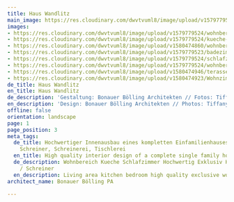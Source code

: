 ```yaml
---
title: Haus Wandlitz
main_image: https://res.cloudinary.com/dwvtvuml8/image/upload/v1579779524/wohnbereich-kaminzimmer-Einbauschrank_eitk6y.jpg
images:
- https://res.cloudinary.com/dwvtvuml8/image/upload/v1579779524/wohnbereich-kaminzimmer-Einbauschrank_eitk6y.jpg
- https://res.cloudinary.com/dwvtvuml8/image/upload/v1579779524/kueche-kochinsel-einbauschrank-holz_vugrkd.jpg
- https://res.cloudinary.com/dwvtvuml8/image/upload/v1580474860/wohnbereich-terasse-kueche-holz-wohnzimmer_tx0ovt.jpg
- https://res.cloudinary.com/dwvtvuml8/image/upload/v1579779523/badezimmer-waschbecken-waschtisch-hochwertig_wpqaja.jpg
- https://res.cloudinary.com/dwvtvuml8/image/upload/v1579779524/schlafzimmer-holz-einbauschrank-schiebetuer_ox659z.jpg
- https://res.cloudinary.com/dwvtvuml8/image/upload/v1579779524/wohnbereich-terasse-kueche-holz_zo34ce.jpg
- https://res.cloudinary.com/dwvtvuml8/image/upload/v1580474946/terasse-kueche-holz-hochwertig-fenster_fq3xg1.jpg
- https://res.cloudinary.com/dwvtvuml8/image/upload/v1580474923/Wohnzimmer-Wandpaneele-Holzverkleidung-Wohnbereich_iiffjd.jpg
de_title: Haus Wandlitz
en_title: Haus Wandlitz
de_description: 'Gestaltung: Bonauer Bölling Architekten // Fotos: Tiffany Taraska'
en_description: 'Design: Bonauer Bölling Architekten // Photos: Tiffany Taraska'
offline: false
orientation: landscape
page: 1
page_position: 3
meta_tags:
  de_title: Hochwertiger Innenausbau eines kompletten Einfamilienhauses, Tischler,
    Schreiner, Schreinerei, Tischlerei
  en_title: High quality interior design of a complete single family house
  de_description: Wohnbereich Kueche Schlafzimmer Hochwertig Exklusiv Holz vom Tischler
    / Schreiner
  en_description: Living area kitchen bedroom high quality exclusive wood
architect_name: Bonauer Bölling PA

---
```


